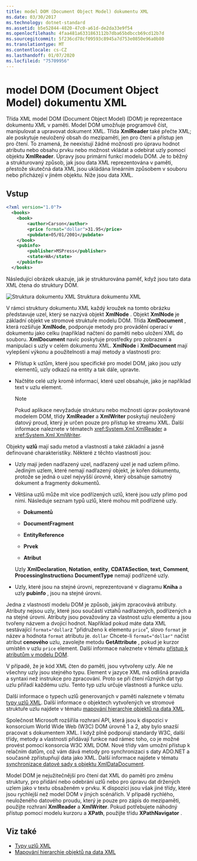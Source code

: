 ```yaml
---
title: model DOM (Document Object Model) dokumentu XML
ms.date: 03/30/2017
ms.technology: dotnet-standard
ms.assetid: b5e52844-4820-47c0-a61d-de2da33e9f54
ms.openlocfilehash: 4faa481a6331863112b7dba65bdbccb69cd12b7d
ms.sourcegitcommit: 5f236cd78cf09593c8945a7d753e0850e96a0b80
ms.translationtype: MT
ms.contentlocale: cs-CZ
ms.lasthandoff: 01/07/2020
ms.locfileid: "75709956"
---
```

# <a name="xml-document-object-model-dom"></a>model DOM (Document Object Model) dokumentu XML

Třída XML model DOM (Document Object Model) (DOM) je reprezentace dokumentu XML v paměti. Model DOM umožňuje programově číst, manipulovat a upravovat dokument XML. Třída **XmlReader** také přečte XML; ale poskytuje neuložený obsah do mezipaměti, jen pro čtení a přístup jen pro čtení. To znamená, že neexistují žádné možnosti pro úpravu hodnot atributu nebo obsahu prvku nebo možnost vkládat a odebírat uzly pomocí objektu **XmlReader**. Úpravy jsou primární funkcí modelu DOM. Je to běžný a strukturovaný způsob, jak jsou data XML reprezentována v paměti, přestože skutečná data XML jsou ukládána lineárním způsobem v souboru nebo přicházejí v jiném objektu. Níže jsou data XML.

## <a name="input"></a>Vstup

```xml
<?xml version="1.0"?>
  <books>
    <book>
        <author>Carson</author>
        <price format="dollar">31.95</price>
        <pubdate>05/01/2001</pubdate>
    </book>
    <pubinfo>
        <publisher>MSPress</publisher>
        <state>WA</state>
    </pubinfo>
  </books>
```

Následující obrázek ukazuje, jak je strukturována paměť, když jsou tato data XML čtena do struktury DOM.

![Struktura dokumentu XML](../../../../docs/standard/data/xml/media/xml-to-domtree.gif "XML_To_DOMTree") Struktura dokumentu XML

V rámci struktury dokumentu XML každý kroužek na tomto obrázku představuje uzel, který se nazývá objekt **XmlNode** . Objekt **XmlNode** je základní objekt ve stromové struktuře modelu DOM. Třída **XmlDocument** , která rozšiřuje **XmlNode**, podporuje metody pro provádění operací v dokumentu jako celku (například načtení do paměti nebo uložení XML do souboru. **XmlDocument** navíc poskytuje prostředky pro zobrazení a manipulaci s uzly v celém dokumentu XML. **XmlNode** i **XmlDocument** mají vylepšení výkonu a použitelnosti a mají metody a vlastnosti pro:

- Přístup k uzlům, které jsou specifické pro model DOM, jako jsou uzly elementů, uzly odkazů na entity a tak dále, upravte.

- Načtěte celé uzly kromě informací, které uzel obsahuje, jako je například text v uzlu element.

  > [!NOTE]
  > Pokud aplikace nevyžaduje strukturu nebo možnosti úprav poskytované modelem DOM, třídy **XmlReader** a **XmlWriter** poskytují neuložený datový proud, který je určen pouze pro přístup ke streamu XML. Další informace naleznete v tématech <xref:System.Xml.XmlReader> a <xref:System.Xml.XmlWriter>.

Objekty **uzlů** mají sadu metod a vlastností a také základní a jasně definované charakteristiky. Některé z těchto vlastností jsou:

- Uzly mají jeden nadřazený uzel, nadřazený uzel je nad uzlem přímo. Jediným uzlem, které nemají nadřazený objekt, je kořen dokumentu, protože se jedná o uzel nejvyšší úrovně, který obsahuje samotný dokument a fragmenty dokumentů.

- Většina uzlů může mít více podřízených uzlů, které jsou uzly přímo pod nimi. Následuje seznam typů uzlů, které mohou mít podřízené uzly.

  - **Dokumentů**

  - **DocumentFragment**

  - **EntityReference**

  - **Prvek**

  - **Atribut**

  Uzly **XmlDeclaration**, **Notation**, **entity**, **CDATASection**, **text**, **Comment**, **ProcessingInstruction**a **DocumentType** nemají podřízené uzly.

- Uzly, které jsou na stejné úrovni, reprezentované v diagramu **Kniha** a uzly **pubinfo** , jsou na stejné úrovni.

Jedna z vlastností modelu DOM je způsob, jakým zpracovává atributy. Atributy nejsou uzly, které jsou součástí vztahů nadřazených, podřízených a na stejné úrovni. Atributy jsou považovány za vlastnost uzlu elementu a jsou tvořeny názvem a dvojicí hodnot. Například pokud máte data XML sestávající `format="dollar`z "přidruženo k elementu `price`", slovo `format` je název a hodnota `format` atributu je. `dollar` Chcete-li `format="dollar"` načíst atribut **cenového** uzlu, zavolejte metodu **GetAttribute** , pokud je kurzor umístěn v uzlu `price` element. Další informace naleznete v tématu [přístup k atributům v modelu DOM](../../../../docs/standard/data/xml/accessing-attributes-in-the-dom.md).

V případě, že je kód XML čten do paměti, jsou vytvořeny uzly. Ale ne všechny uzly jsou stejného typu. Element v jazyce XML má odlišná pravidla a syntaxi než instrukce pro zpracování. Proto se při čtení různých dat typ uzlu přiřadí každému uzlu. Tento typ uzlu určuje vlastnosti a funkce uzlu.

Další informace o typech uzlů generovaných v paměti naleznete v tématu [typy uzlů XML](../../../../docs/standard/data/xml/types-of-xml-nodes.md). Další informace o objektech vytvořených ve stromové struktuře uzlu najdete v tématu [mapování hierarchie objektů na data XML](../../../../docs/standard/data/xml/mapping-the-object-hierarchy-to-xml-data.md).

Společnost Microsoft rozšířila rozhraní API, která jsou k dispozici v konsorcium World Wide Web (W3C) DOM úrovně 1 a 2, aby bylo snazší pracovat s dokumentem XML. I když plně podporují standardy W3C, další třídy, metody a vlastnosti přidávají funkce nad rámec toho, co je možné provést pomocí konsorcia W3C XML DOM. Nové třídy vám umožní přístup k relačním datům, což vám dává metody pro synchronizaci s daty ADO.NET a současně zpřístupňují data jako XML. Další informace najdete v tématu [synchronizace datové sady s objektu XmlDataDocument](../../../../docs/framework/data/adonet/dataset-datatable-dataview/dataset-and-xmldatadocument-synchronization.md).

Model DOM je nejužitečnější pro čtení dat XML do paměti pro změnu struktury, pro přidání nebo odebrání uzlů nebo pro úpravu dat držených uzlem jako v textu obsaženém v prvku. K dispozici jsou však jiné třídy, které jsou rychlejší než model DOM v jiných scénářích. V případě rychlého, neuloženého datového proudu, který je pouze pro zápis do mezipaměti, použijte rozhraní **XmlReader** a **XmlWriter**. Pokud potřebujete náhodný přístup pomocí modelu kurzoru a **XPath**, použijte třídu **XPathNavigator** .

## <a name="see-also"></a>Viz také

- [Typy uzlů XML](../../../../docs/standard/data/xml/types-of-xml-nodes.md)
- [Mapování hierarchie objektů na data XML](../../../../docs/standard/data/xml/mapping-the-object-hierarchy-to-xml-data.md)
